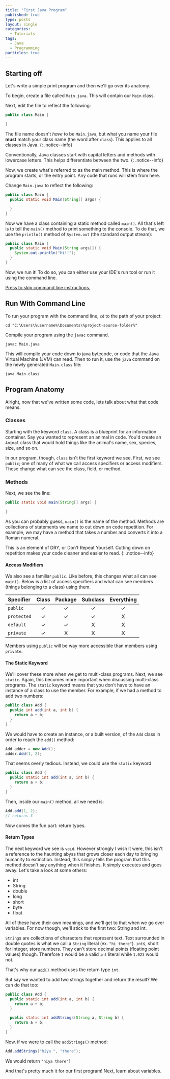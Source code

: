 ```yaml
---
title: "First Java Program"
published: true
type: posts
layout: single
categories:
  - Tutorials
tags:
  - Java
  - Programming
particles: true
---
```


## Starting off

Let's write a simple print program and then we'll go over its anatomy.

To begin, create a file called `Main.java`. This will contain our `Main` class.

Next, edit the file to reflect the following:

```java
public class Main {

}
```

The file name doesn't _have_ to be `Main.java`, but what you name your file **must** match your class name (the word after `class`). This applies to all classes in Java. 
{: .notice--info}

Conventionally, Java classes start with capital letters and methods with lowercase letters. This helps differentiate between the two.
{: .notice--info}

Now, we create what's referred to as the main method. This is where the program starts, or the entry point. Any code that runs will stem from here.

Change `Main.java` to reflect the following:

```java
public class Main {
  public static void Main(String[] args) {

  }
}
```

Now we have a class containing a static method called `main()`. All that's left is to tell the `main()` method to print something to the console. To do that, we use the `println()` method of  `System.out` (the standard output stream):

```java
public class Main {
  public static void Main(String args[]) {
    System.out.println("Hi!!");
  }
}
```

Now, we run it! To do so, you can either use your IDE's run tool or run it using the command line. 

[Press to skip command line instructions.](#program-anatomy)

## Run With Command Line

To run your program with the command line, `cd` to the path of your project:

```
cd "C:\Users\%username%\Documents\%project-source-folder%"
```

Compile your program using the `javac` command.

```
javac Main.java
```

This will compile your code down to java bytecode, or code that the Java Virtual Machine (JVM) can read. Then to run it, use the `java` command on the newly generated `Main.class` file:

```
java Main.class
```

## Program Anatomy

Alright, now that we've written some code, lets talk about what that code means.

### Classes

Starting with the keyword `class`. A class is a blueprint for an information container. Say you wanted to represent an animal in code. You'd create an `Animal` class that would hold things like the animal's name, sex, species, size, and so on. 

In our program, though, `class` isn't the first keyword we see. First, we see `public`; one of many of what we call access specifiers or access modifiers. These change what can see the class, field, or method.

### Methods

Next, we see the line:

```java
public static void main(String[] args) {

}
```

As you can probably guess, `main()` is the name of the method. Methods are collections of statements we name to cut down on code repetition. For example, we may have a method that takes a number and converts it into a Roman numeral.

This is an element of DRY, or Don't Repeat Yourself. Cutting down on repetition makes your code cleaner and easier to read.
{: .notice--info}

#### Access Modifiers

We also see a familiar `public`. Like before, this changes what all can see `main()`. Below is a list of access specifiers and what can see members (things belonging to a class) using them.

|Specifier|Class|Package|Subclass|Everything|
|:---|:---:|:---:|:---:|:---:|
|`public`|✓|✓|✓|✓|
|`protected`|✓|✓|✓|X|
|`default`|✓|✓|X|X|
|`private`|✓|X|X|X|

Members using `public` will be way more accessible than members using `private`.

#### The Static Keyword

We'll cover these more when we get to multi-class programs. Next, we see `static`. Again, this becomes more important when discussing multi-class programs. The `static` keyword means that you don't have to have an instance of a class to use the member. For example, if we had a method to add two numbers:

```java
public class Add {
  public int add(int a, int b) {
    return a + b;
  }
}
```

We would have to create an instance, or a built version, of the `Add` class in order to reach the `add()` method:

```java
Add adder = new Add();
adder.Add(1, 2);
```

That seems overly tedious. Instead, we could use the `static` keyword:

<a id="add-method"></a>

```java
public class Add {
  public static int add(int a, int b) {
    return a + b;
  }
}
```
Then, inside our `main()` method, all we need is:

```java
Add.add(1, 2);
// returns 3
```
Now comes the fun part: return types. 

#### Return Types

The next keyword we see is `void`. However strongly I wish it were, this isn't a reference to the haunting abyss that grows closer each day to bringing humanity to extinction. Instead, this simply tells the program that this method doesn't say anything when it finishes. It simply executes and goes away. Let's take a look at some others:

- int
- String
- double
- long
- short
- byte
- float

All of these have their own meanings, and we'll get to that when we go over variables. For now though, we'll stick to the first two: String and int.

`String`s are collections of characters that represent text. Text surrounded in double quotes is what we call a `String` literal (ex. `"hi there"`). `int`s, short for integer, store numbers. They can't store decimal points (floating point values) though. Therefore `1` would be a valid `int` literal while `1.023` would not.

That's why our [`add()`](#add-method) method uses the return type `int`.

But say we wanted to add two strings together and return the result? We can do that too:

```java
public class Add {
  public static int add(int a, int b) {
    return a + b;
  }

  public static int addStrings(String a, String b) {
    return a + b;
  }
}
```

Now, if we were to call the `addStrings()` method:

```java
Add.addStrings("hiya ", "there");
```

We would return `"hiya there"`!

And that's pretty much it for our first program! Next, learn about variables.